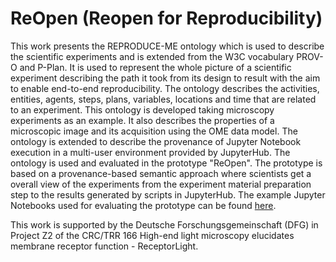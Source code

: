 # ReOpen (Reopen for Reproducibility)
This work presents the REPRODUCE-ME ontology which is used to describe the scientific experiments and is extended from the W3C vocabulary PROV-O and P-Plan. It is used to represent the whole picture of a scientific experiment describing the path it took from its design to result with the aim to enable end-to-end reproducibility.
The ontology describes the activities, entities, agents, steps, plans, variables, locations and time that are related to an experiment.
This ontology is developed taking microscopy experiments as an example. It also describes the properties of a microscopic image and its acquisition using the OME data model. The ontology is extended to describe the provenance of Jupyter Notebook execution in a multi-user environment provided by JupyterHub. 
The ontology is used and evaluated in the prototype "ReOpen". The prototype is based on a provenance-based semantic approach where scientists get a overall view of the experiments from the experiment material preparation step to the results generated by scripts in JupyterHub. The example Jupyter Notebooks used for evaluating the prototype can be found [here](https://github.com/glencoesoftware/webinar-notebooks).

This work is supported by the Deutsche Forschungsgemeinschaft (DFG) in Project Z2 of the CRC/TRR 166 High-end light microscopy elucidates membrane receptor function - ReceptorLight.
